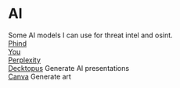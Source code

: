 # AI
Some AI models I can use for threat intel and osint. \
[Phind](https://www.phind.com/search?home=true) \
[You](https://you.com) \
[Perplexity](https://www.perplexity.ai) \
[Decktopus](https://www.decktopus.com/) Generate AI presentations \
[Canva](https://www.canva.com/ai-image-generator/) Generate art 
